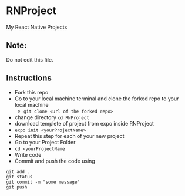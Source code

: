 # RNProject
My React Native Projects
## Note: 
Do not edit this file.

## Instructions
- Fork this repo
- Go to your local machine terminal and clone the forked repo to your local machine
  - ```git clone <url of the forked repo>```
- change directory ```cd RNProject```
- download templete of project from expo inside RNProject
- ```expo init <yourProjectName>```
- Repeat this step for each of your new project
- Go to your Project Folder
- ```cd <yourProjectName```
- Write code
- Commit and push the code using
```
git add .
git status
git commit -m "some message"
git push
```
